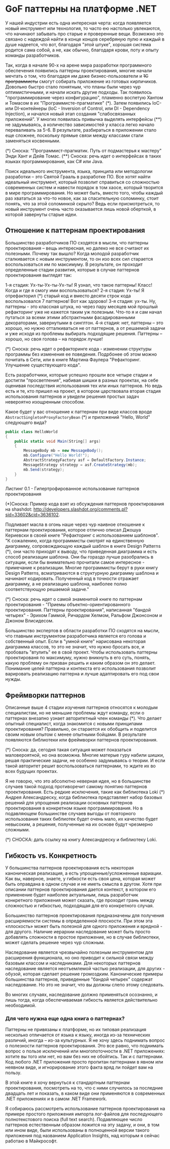 # GoF паттерны на платформе .NET

У нашей индустрии есть одна интересная черта: когда появляется новый инструмент или технология, то часто ею настолько увлекаются, что начинают забывать про старые и проверенные вещи. Возможно это связано с надеждой найти в конце концов серебряную пулю и каждый в душе надеется, что вот, благодаря "этой штуке", хорошая система родится сама собой, а не, как обычно, благодаря крови, поту и опыту команды разработчиков.

Так, когда в начале 90-х на арене мира разработки программного обеспечения появились паттерны проектирования, многие начали мечтать о том, что благодаря им даже бизнес-пользователи и ~~1С программисты~~ смогут собирать приложение из готовых кирпичиков. Довольно быстро стало понятным, что планы были через чур оптимистичными, и начали искать другие подходы. Так появилось "программирование через конфигурацию", пламенно воспетую Хантом и Томасом в их "Программисте-прагматике" (*). Затем появились IoC- или DI-контейнеры (IoC - Inversion of Control, или DI - Dependency Injection), и начался новый этап создания "слабосвязанных приложений". У многих появилась привычка выделять интерфейсы (**) не задумываясь, а количество зависимостей у класса легко начало переваливать за 5-6. В результате, разбираться в приложении стало еще сложнее, поскольку прямые связи между классами стали заменяться косвенными.

(*) Сноска: "Программист-прагматик. Путь от подмастерья к мастеру" Энди Хант и Дейв Томас.
(**) Сноска: речь идет о интерфейсах в таких языках программирования, как C# или Java.

Поиск идеального инструмента, языка, принципа или методологии разработки – это Святой Грааль в разработке ПО. Все хотят найти идеальный инструмент, который позволит справиться со сложностью современных систем и навести порядок в том хаосе, который творится в мире программирования. Но может быть, вместо того, чтобы каждый раз хвататься за что-то новое, как за спасительную соломинку, стоит понять, что за этой соломинкой скрыто? Ведь если присмотреться, то новый инструмент очень часто оказывается лишь новой оберткой, в которой завернуты старые идеи.

## Отношение к паттернам проектирования
Большинство разработчиков ПО сходятся в мысли, что паттерны проектирования – вещь интересная, но далеко не все считают их полезными. Почему так вышло? Когда молодой разработчик сталкивается с новым инструментом, то он изо всех сил старается воспользоваться им по максимуму. В результате, он проходит определенные стадии развития, которые в случае паттернов проектирования выглядят так:

1-я стадия: Ух-ты-Ух-ты-Ух-ты! Я узнал, что такое паттерны! Класс! Когда и где я смогу ими воспользоваться?
2-я стадия: Ух-ты! Я отрефакторил (*) старый код и вместо десяти строк кода воспользовался 7 паттернов! Вот как здорово!
3-я стадия: ух-ты. Ну, паттерны - это классная штука, но через пару месяцев мой прошлый рефакторинг уже не кажется таким уж полезным. Что-то я и сам начал путаться за всеми этими абстрактными фасадированными декораторами, завернутыми в синглтон.
4-я стадия: нет, паттерны – это хорошо, но нужно отталкиваться не от паттернов, а от решаемой задачи и уже исходя из проблемы выбирать подходящие решения. Паттерны – хорошо, но своя голова – на порядок лучше!

(*) Сноска: речь идет о рефакторинге кода - изменении структуры программы без изменения ее поведения. Подрбонее об этом можно почитать в Сети, или в книге Мартина Фаулера "Рефакторинг. Улучшение существующего кода".

Есть разработчики, которые успешно прошли все четыре стадии и достигли "просветления", набивая шишки в разных проектах, на себе оценивая последствия использования тех или иных паттернов. Но ведь есть и те, кто пришел на проект, в котором царствовала вторая стадия использования паттернов и увидели решения простых задач невероятно изощренным способом.

Какое будет у вас отношение к паттернам при виде классов вроде `AbstractSingletonProxyFactoryBean` (*) и приложений "Hello, World" следующего вида?

```csharp
public class HelloWorld
{
    public static void Main(String[] args)
    {
        MessageBody mb = new MessageBody();
        mb.Configure("Hello World!");
        AbstractStrategyFactory asf = DefaultFactory.Instance;
        MessageStrategy strategy = asf.CreateStrategy(mb);
        mb.Send(strategy);
    }
}
```

Листинг 0.1 - Гипертрофированное использование паттернов проектирования

(*)Сноска: Пример кода взят из обсуждения паттернов проектирования на shashdot: http://developers.slashdot.org/comments.pl?sid=33602&cid=3636102.

Подливает масла в огонь наше через чур наивное отношение к паттернам проектирования, которое отлично описал Джошуа Кериевски в своей книге "Рефакторинг с использованием шаблонов". "К сожалению, когда программисты смотрят на единственную диаграмму, сопровождающую каждый шаблон в книге Design Patterns (*), они часто приходят к выводу, что приведенная диаграмма и есть способ реализации шаблона. Они бы гораздо лучше разобрались в ситуации, если бы внимательно прочитали самое интересное - примечание к реализации. Многие программисты берут в руки книгу Design Patterns, всматриваются в структурную диаграмму шаблона и начинают кодировать. Полученный код в точности отражает диаграмму, а не реализацию шаблона, наиболее полно соответствующую решаемой задаче."

(*) Сноска: речь идет о самой знаменитой книге по паттернам проектирования - "Приемы объектно-ориентированного проектирования. Паттерны проектирования", написанная "бандой четырех" - Эрихом Гаммой, Ричардом Хелмом, Ральфом Джонсоном и Джоном Влисидесом.

Большинство экспертов в области разработки ПО сходятся на мысли, что главным инструментом разработчика является его голова и собственный опыт. Если в "умной книге" нарисована некоторая диаграмма классов, то это не значит, что нужно бросать все, и пробовать "втулить" ее в свой проект. Чтобы использовать паттерны проектированя по максимуму, нужно вникнуть в его суть, понять, какую проблему он призван решить и каким образом он это делает. Понимание целей паттерна и контекста его использования позволит варировать реализацию паттерна и лучше адаптировать его под свои нужды.

## Фреймворки паттернов

Описанные выше 4 стадии изучения паттернов относятся к молодым специалистам, но не меньшие проблемы ждут команду, если о паттернах внезапно узнает авторитетный член команды (*). Что делает опытный специалист, когда знакомится с новыми принципами проектирования? Правильно, он старается их обобщить и поделится своим новым опытом с менее опытными бойцами. В результате появляются библиотеки или фреймворки паттернов проектирования.

(*) Сноска: да, сегодня такая ситуация может показаться маловероятной, но она возможна. Многие матерые гуру набили шишки, решая практические задачи, не особенно задумываясь о теории. И если такой авторитет решит воспользоваться паттернами, то ждите их во всех будущих проектах. 

Я не говорю, что это абсолютно неверная идея, но в большинстве случаев такой подход противоречит самому понятию паттернов проектирования. Есть редкие исключения, такие как библиотека Loki (*) Андрея Александреску, когда библиотека представляет набор базовых решений для упрощения реализации основных паттернов проектирования в конкретном языке программирования. Но в подавляющем большинстве случаев выгоды от повторного использования таких библиотек будет очень мало, их качество будет невысоким, а решения, полученные на их основе будут чрезмерно сложными.

(*) СНОСКА: дать ссылку на книгу Александреску и библиотеку Loki.

## Гибкость vs. Конкретность

У большинства паттернов проектирования есть некоторая каноническая реализация, а есть упрощенные/усложненные вариации. Как вы, наверное, знаете, у гибкости есть своя цена, которая может быть оправдана в одном случае и не иметь смысла в другом. Хотя при описании паттернов проектирования дается контекст, в котором его применение будет наиболее актуальным, лишь разработчик конкретного приложения может сказать, где проходит грань между сложностью и гибкостью, подходящая для его конкретного случая.

Большинство паттернов проектирования предназначены для получения расширяемости системы в определенной плоскости. При этом эта «плоскость» может быть полезной для одного приложения и вредной - для другого. Наличие иерархии наследование может быть просто добавлять сложности в простое приложение, но в случае библиотеки, может сделать решение через чур сложным.

Наследование является чрезвычайно полезным инструментом для расширения функционала, но оно приводит к сильной связи между базовым классом и наследниками. Для некоторых паттернов наследование является неотъемлемой частью реализации, для других - обузой, которая сделает решение громоздким. Канонические примеры большинства паттернов, приведенные "бандой четырех" содержат наследование. Но это не значит, что вы должны слепо этому следовать.

Во многих случаях, наследование должно применяться осознанно, и лишь тогда, когда обеспечиваемая гибкость является действительно необходимой. 

### Для чего нужна еще одна книга о паттернах?

Паттерны не привязаны к платформе, но их типовая реализация несколько отличается от языка к языку, иногда из-за технических различий, иногда – из-за культурных. Я не хочу здесь поднимать вопрос о полезности паттернов проектирования. Это все равно, что поднимать вопрос о пользе исключений или многопоточности в .NET приложениях: хотите вы того или нет, но вам без них не обойтись. Так и с паттернами. Код любого .NET приложения просто пропитан паттернами в явном или неявном виде, и игнорирование этого факта вряд ли пойдет вам на пользу.

В этой книге я хочу вернуться к стандартным паттернам проектирования, посмотреть на то, что с ними случилось за последние двадцать лет и показать, в каком виде они применяются в современных .NET приложениях и в самом .NET Framework.

Я собираюсь рассмотреть использование паттернов проектирования на примере простого приложения импорта лог-файлов для последующего полнотекстового поиска (full text search). Подавляющее число паттернов естественным образом ложится на эту задачу, и они, в том или ином виде, были использованы в полноценной версии такого приложения под названием Application Insights, над которым я сейчас работаю в Майкрософт. 